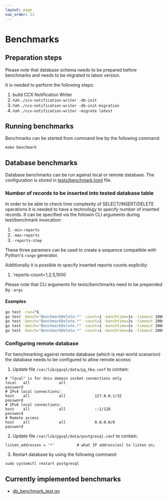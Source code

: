 ```yaml
---
layout: page
nav_order: 11
---
```


# Benchmarks

## Preparation steps

Please note that database schema needs to be prepared before benchmarks and
needs to be migrated to latest version.

It is needed to perform the following steps:

1. build CCX Notification Writer
1. run `./ccx-notification-writer -db-init`
1. run `./ccx-notification-writer -db-init-migration`
1. run `./ccx-notification-writer -migrate latest`

## Running benchmarks
Benchmarks can be started from command line by the following command:

```
make benchmark
```

## Database benchmarks

Database benchmarks can be run against local or remote database. The
configuration is stored in
[tests/benchmark.toml](https://github.com/RedHatInsights/ccx-notification-writer/blob/master/tests/benchmark.toml)
file.

### Number of records to be inserted into tested database table

In order to be able to check time complexity of SELECT/INSERT/DELETE operations
it is needed to have a technology to specify number of inserted records. It can
be specified via the followin CLI arguments during test/benchmark invocation:

1. `-min-reports`
1. `-max-reports`
1. `-reports-step`

These three paramers can be used to create a sequence compatible with Python's `range` generator.

Additionally it is possible to specify inserted reports counts explicitly:

1. `reports-count=1,2,5,1000

Please note that CLI arguments for tests/benchmarks need to be prepended by `-args`

#### Examples

```bash
go test -run=^$
go test -bench="BenchmarkDelete.*" -count=1 -benchtime=1s -timeout 100m -run=^$
go test -bench="BenchmarkDelete.*" -count=1 -benchtime=2s -timeout 200m -run=^$$ -args -min-reports=3 -max-reports=7 -reports-step=2
go test -bench="BenchmarkDelete.*" -count=1 -benchtime=2s -timeout 200m -run=^$$ -args -reports-count=1,2,5
go test -bench="BenchmarkDelete.*" -count=1 -benchtime=2s -timeout 200m -run=^$$ -args -min-reports=1 -max-reports=10 -reports-step=2 -reports-count=1,2,5
```

### Configuring remote database

For benchmarking against remote database (which is real-world scenarion) the
database needs to be configured to allow remote access:

1. Update file `/var/lib/pgsql/data/pg_hba.conf` to contain:

```
# "local" is for Unix domain socket connections only
local   all             all                                     password
# IPv4 local connections:
host    all             all             127.0.0.1/32            password
# IPv6 local connections:
host    all             all             ::1/128                 password
# Remote access
host    all             all             0.0.0.0/0               password
```

2. Update file `/var/lib/pgsql/data/postgresql.conf` to contain:

```
listen_addresses = '*'          # what IP address(es) to listen on;
```

3. Restart database by using the following command:

```
sudo systemctl restart postgresql
```



## Currently implemented benchmarks

* [db_benchmark_test.go](./packages/db_benchmark_test.html)
